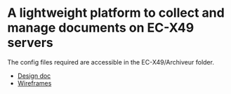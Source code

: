 # A lightweight platform to collect and manage documents on EC-X49 servers

The config files required are accessible in the EC-X49/Archiveur folder.

- [Design doc](https://docs.google.com/document/d/1CrfYUQ7LwCELS8-yxJ87a3JRZSpLgaswKx6IOboGiHo/edit?usp=sharing)
- [Wireframes](https://docs.google.com/presentation/d/1V7vNCCJfLfKYEI6RcCIdx8nOCftnh7vYArrGULT8U5g/edit?usp=sharing)
